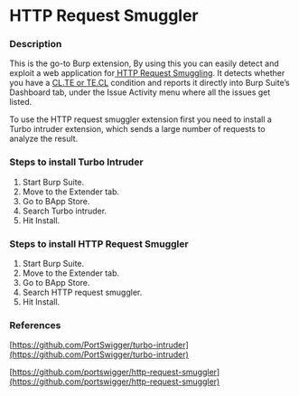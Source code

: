 # **HTTP Request Smuggler**

### **Description**

This is the go-to Burp extension, By using this you can easily detect and exploit a web application for[ HTTP Request Smuggling](../resources/web-app-pentest/http-request-smuggling.md). It detects whether you have a [CL.TE or TE.CL](https://portswigger.net/web-security/request-smuggling/finding) condition and reports it directly into Burp Suite’s Dashboard tab, under the Issue Activity menu where all the issues get listed.&#x20;

To use the HTTP request smuggler extension first you need to install a Turbo intruder extension, which sends a large number of requests to analyze the result.

### **Steps to install Turbo Intruder**

1. Start Burp Suite.
2. Move to the Extender tab.
3. Go to BApp Store.
4. Search Turbo intruder.
5. Hit Install.

### **Steps to install HTTP Request Smuggler**

1. Start Burp Suite.
2. Move to the Extender tab.
3. Go to BApp Store.
4. Search HTTP request smuggler.
5. Hit Install.

### **References**

[https://github.com/PortSwigger/turbo-intruder](https://github.com/PortSwigger/turbo-intruder)

[https://github.com/portswigger/http-request-smuggler](https://github.com/portswigger/http-request-smuggler)
